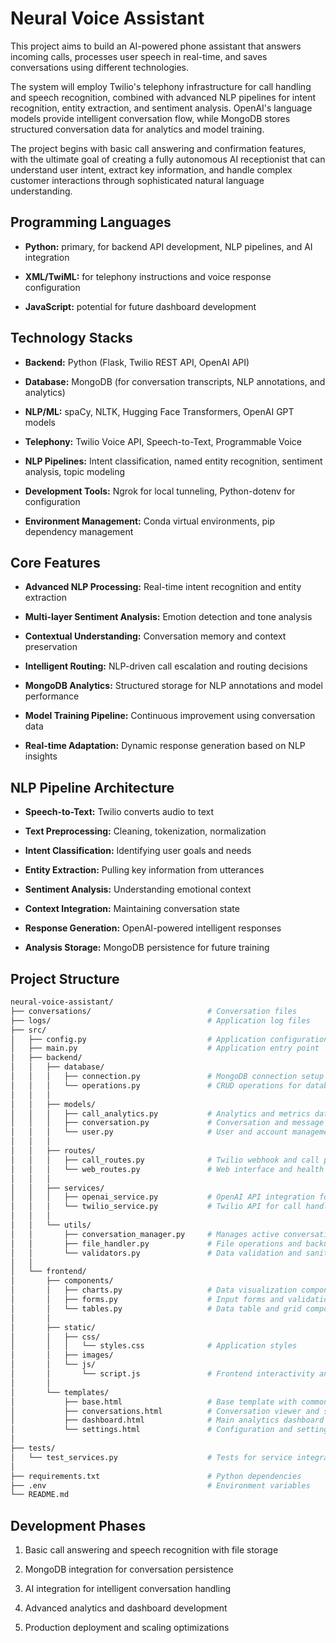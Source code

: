 # **Neural Voice Assistant**

This project aims to build an AI-powered phone assistant that answers incoming calls, processes user speech in real-time, and saves conversations using different technologies.

The system will employ Twilio's telephony infrastructure for call handling and speech recognition, combined with advanced NLP pipelines for intent recognition, entity extraction, and sentiment analysis. OpenAI's language models provide intelligent conversation flow, while MongoDB stores structured conversation data for analytics and model training.

The project begins with basic call answering and confirmation features, with the ultimate goal of creating a fully autonomous AI receptionist that can understand user intent, extract key information, and handle complex customer interactions through sophisticated natural language understanding.

## **Programming Languages**

- **Python:** primary, for backend API development, NLP pipelines, and AI integration

- **XML/TwiML:** for telephony instructions and voice response configuration

- **JavaScript:** potential for future dashboard development

## **Technology Stacks**

- **Backend:** Python (Flask, Twilio REST API, OpenAI API)

- **Database:** MongoDB (for conversation transcripts, NLP annotations, and analytics)

- **NLP/ML:** spaCy, NLTK, Hugging Face Transformers, OpenAI GPT models

- **Telephony:** Twilio Voice API, Speech-to-Text, Programmable Voice

- **NLP Pipelines:** Intent classification, named entity recognition, sentiment analysis, topic modeling

- **Development Tools:** Ngrok for local tunneling, Python-dotenv for configuration

- **Environment Management:** Conda virtual environments, pip dependency management

## **Core Features**

- **Advanced NLP Processing:** Real-time intent recognition and entity extraction

- **Multi-layer Sentiment Analysis:** Emotion detection and tone analysis

- **Contextual Understanding:** Conversation memory and context preservation

- **Intelligent Routing:** NLP-driven call escalation and routing decisions

- **MongoDB Analytics:** Structured storage for NLP annotations and model performance

- **Model Training Pipeline:** Continuous improvement using conversation data

- **Real-time Adaptation:** Dynamic response generation based on NLP insights

## **NLP Pipeline Architecture**

- **Speech-to-Text:** Twilio converts audio to text

- **Text Preprocessing:** Cleaning, tokenization, normalization

- **Intent Classification:** Identifying user goals and needs

- **Entity Extraction:** Pulling key information from utterances

- **Sentiment Analysis:** Understanding emotional context

- **Context Integration:** Maintaining conversation state

- **Response Generation:** OpenAI-powered intelligent responses

- **Analysis Storage:** MongoDB persistence for future training

## **Project Structure**

```bash
neural-voice-assistant/
├── conversations/                          # Conversation files
├── logs/                                   # Application log files
├── src/
│   ├── config.py                           # Application configuration and environment variables
│   ├── main.py                             # Application entry point
│   ├── backend/
│   │   ├── database/
│   │   │   ├── connection.py               # MongoDB connection setup and management
│   │   │   └── operations.py               # CRUD operations for database interactions
│   │   │
│   │   ├── models/
│   │   │   ├── call_analytics.py           # Analytics and metrics data models
│   │   │   ├── conversation.py             # Conversation and message data models
│   │   │   └── user.py                     # User and account management models
│   │   │
│   │   ├── routes/
│   │   │   ├── call_routes.py              # Twilio webhook and call processing routes
│   │   │   └── web_routes.py               # Web interface and health check routes
│   │   │
│   │   ├── services/
│   │   │   ├── openai_service.py           # OpenAI API integration for AI responses
│   │   │   └── twilio_service.py           # Twilio API for call handling
│   │   │
│   │   └── utils/
│   │       ├── conversation_manager.py     # Manages active conversation states
│   │       ├── file_handler.py             # File operations and backup management
│   │       └── validators.py               # Data validation and sanitization utilities
│   │
│   └── frontend/
│       ├── components/
│       │   ├── charts.py                   # Data visualization components
│       │   ├── forms.py                    # Input forms and validation components
│       │   └── tables.py                   # Data table and grid components
│       │
│       ├── static/
│       │   ├── css/
│       │   │   └── styles.css              # Application styles
│       │   ├── images/
│       │   └── js/
│       │       └── script.js               # Frontend interactivity and API calls
│       │
│       └── templates/
│           ├── base.html                   # Base template with common layout
│           ├── conversations.html          # Conversation viewer and search interface
│           ├── dashboard.html              # Main analytics dashboard
│           └── settings.html               # Configuration and settings interface
│
├── tests/
│   └── test_services.py                    # Tests for service integrations
│
├── requirements.txt                        # Python dependencies
├── .env                                    # Environment variables
└── README.md
```

## **Development Phases**

1. Basic call answering and speech recognition with file storage

2. MongoDB integration for conversation persistence

3. AI integration for intelligent conversation handling

4. Advanced analytics and dashboard development

5. Production deployment and scaling optimizations